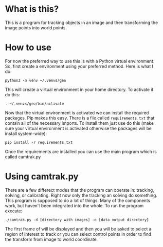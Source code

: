 # What is this?
This is a program for tracking objects in an image and then transforming the 
image points into world points.

# How to use
For now the preferred way to use this is with a Python virtual environment. So,
first create a environment using your preferred method. Here is what I do:

```
python3 -m venv ~/.venvs/geo
```

This will create a virtual environment in your home directory. To activate it do this:

```
. ~/.venvs/geo/bin/activate
```

Now that the virtual environment is activated we can install the required packages. Pip makes this easy. There is a file called `requirements.txt` that contain all of the necessary imports. To install them just use do this (make sure your virtual environment is activated otherwise the packages will be install system-wide):

```
pip install -r requirements.txt
```

Once the requirements are installed you can use the main program which is called camtrak.py

# Using camtrak.py
There are a few differect modes that the program can operate in: tracking, solving, or calibrating. Right now only the tracking an solving do something.
This program is supposed to do a lot of things. Many of the components work, but
haven't been integrated into the whole. To run the program execute:
```
./camtrak.py -d [directory with images] -o [data output directory]
```
The first frame of will be displayed and then you will be asked to select a region
of interest to track or you can select control points in order to find the transform from image to world coordinate.

